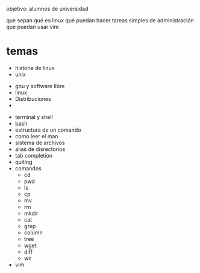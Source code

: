 objetivo: alumnos de universidad

que sepan qué es linux
qué puedan hacer tareas simples de administración
que puedan usar vim

# temas

+ historia de linux
+ unix
- gnu y software libre
- linux
- Distribuciones
-
+ terminal y shell
+ bash
+ estructura de un comando
+ como leer el man
+ sistema de archivos
+ alias de disrectorios
+ tab completion
+ quiting
+ comandos
    - cd
    - pwd
    - ls
    - cp
    - mv
    - rm
    - mkdir
    - cat
    - grep
    - column
    - tree
    - wget
    - diff
    - wc
+ vim
